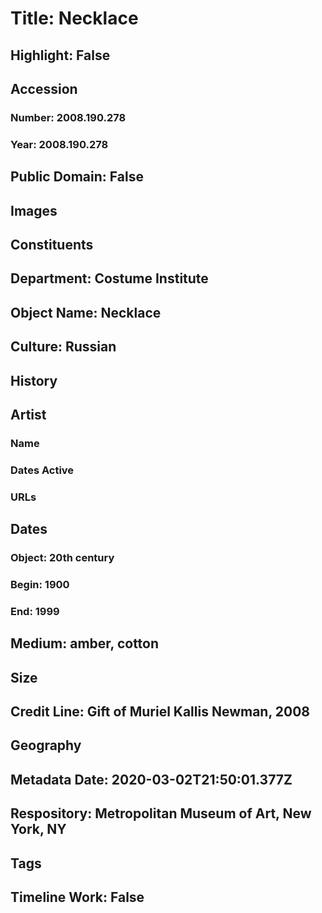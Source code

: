 # Title: Necklace
## Highlight: False
## Accession
### Number: 2008.190.278
### Year: 2008.190.278
## Public Domain: False
## Images
## Constituents
## Department: Costume Institute
## Object Name: Necklace
## Culture: Russian
## History
## Artist
### Name
### Dates Active
### URLs
## Dates
### Object: 20th century
### Begin: 1900
### End: 1999
## Medium: amber, cotton
## Size
## Credit Line: Gift of Muriel Kallis Newman, 2008
## Geography
## Metadata Date: 2020-03-02T21:50:01.377Z
## Respository: Metropolitan Museum of Art, New York, NY
## Tags
## Timeline Work: False